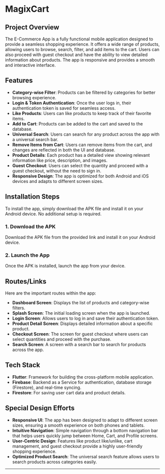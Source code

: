 # MagixCart

## Project Overview
The E-Commerce App is a fully functional mobile application designed to provide a seamless shopping experience. It offers a wide range of products, allowing users to browse, search, filter, and add items to the cart. Users can also proceed with guest checkout and have the ability to view detailed information about products. The app is responsive and provides a smooth and interactive interface.

## Features
- **Category-wise Filter**: Products can be filtered by categories for better browsing experience.
- **Login & Token Authentication**: Once the user logs in, their authentication token is saved for seamless access.
- **Like Products**: Users can like products to keep track of their favorite items.
- **Add to Cart**: Products can be added to the cart and saved to the database.
- **Universal Search**: Users can search for any product across the app with a universal search bar.
- **Remove Items from Cart**: Users can remove items from the cart, and changes are reflected in both the UI and database.
- **Product Details**: Each product has a detailed view showing relevant information like price, description, and images.
- **Guest Checkout**: Users can select the quantity and proceed with a guest checkout, without the need to sign in.
- **Responsive Design**: The app is optimized for both Android and iOS devices and adapts to different screen sizes.

## Installation Steps
To install the app, simply download the APK file and install it on your Android device. No additional setup is required.

### 1. Download the APK
Download the APK file from the provided link and install it on your Android device.

### 2. Launch the App
Once the APK is installed, launch the app from your device.

## Routes/Links
Here are the important routes within the app:

- **Dashboard Screen**: Displays the list of products and category-wise filters.
- **Splash Screen**: The initial loading screen when the app is launched.
- **Login Screen**: Allows users to log in and save their authentication token.
- **Product Detail Screen**: Displays detailed information about a specific product.
- **Checkout Screen**: The screen for guest checkout where users can select quantities and proceed with the purchase.
- **Search Screen**: A screen with a search bar to search for products across the app.

## Tech Stack
- **Flutter**: Framework for building the cross-platform mobile application.
- **Firebase**: Backend as a Service for authentication, database storage (Firestore), and real-time syncing.
- **Firestore**: For saving user cart data and product details.

## Special Design Efforts
- **Responsive UI**: The app has been designed to adapt to different screen sizes, ensuring a smooth experience on both phones and tablets.
- **Intuitive Navigation**: Simple navigation through a bottom navigation bar that helps users quickly jump between Home, Cart, and Profile screens.
- **User-Centric Design**: Features like product like/unlike, cart management, and guest checkout provide a highly user-friendly shopping experience.
- **Optimized Product Search**: The universal search feature allows users to search products across categories easily.

---

